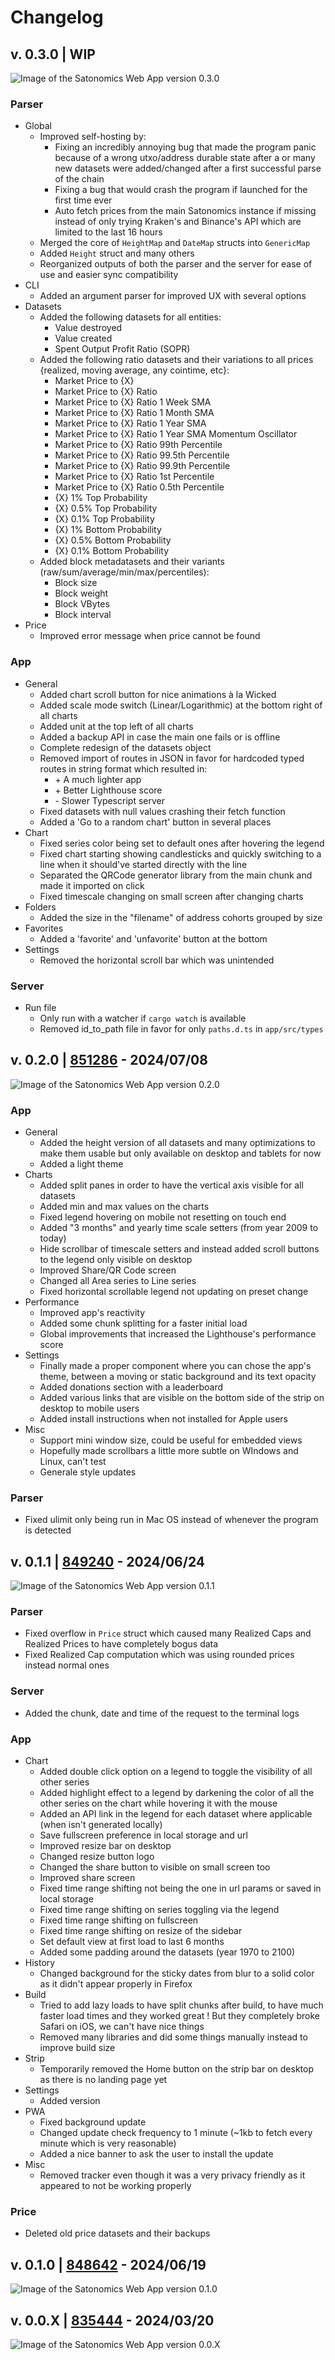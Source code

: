 # Changelog

## v. 0.3.0 | WIP

![Image of the Satonomics Web App version 0.3.0](./assets/v0.3.0.jpg)

### Parser

- Global
  - Improved self-hosting by:
    - Fixing an incredibly annoying bug that made the program panic because of a wrong utxo/address durable state after a or many new datasets were added/changed after a first successful parse of the chain
    - Fixing a bug that would crash the program if launched for the first time ever
    - Auto fetch prices from the main Satonomics instance if missing instead of only trying Kraken's and Binance's API which are limited to the last 16 hours
  - Merged the core of `HeightMap` and `DateMap` structs into `GenericMap`
  - Added `Height` struct and many others
  - Reorganized outputs of both the parser and the server for ease of use and easier sync compatibility
- CLI
  - Added an argument parser for improved UX with several options
- Datasets
  - Added the following datasets for all entities:
    - Value destroyed
    - Value created
    - Spent Output Profit Ratio (SOPR)
  - Added the following ratio datasets and their variations to all prices {realized, moving average, any cointime, etc}:
    - Market Price to {X}
    - Market Price to {X} Ratio
    - Market Price to {X} Ratio 1 Week SMA
    - Market Price to {X} Ratio 1 Month SMA
    - Market Price to {X} Ratio 1 Year SMA
    - Market Price to {X} Ratio 1 Year SMA Momentum Oscillator
    - Market Price to {X} Ratio 99th Percentile
    - Market Price to {X} Ratio 99.5th Percentile
    - Market Price to {X} Ratio 99.9th Percentile
    - Market Price to {X} Ratio 1st Percentile
    - Market Price to {X} Ratio 0.5th Percentile
    - {X} 1% Top Probability
    - {X} 0.5% Top Probability
    - {X} 0.1% Top Probability
    - {X} 1% Bottom Probability
    - {X} 0.5% Bottom Probability
    - {X} 0.1% Bottom Probability
  - Added block metadatasets and their variants (raw/sum/average/min/max/percentiles):
    - Block size
    - Block weight
    - Block VBytes
    - Block interval
- Price
  - Improved error message when price cannot be found

### App

- General
  - Added chart scroll button for nice animations à la Wicked
  - Added scale mode switch (Linear/Logarithmic) at the bottom right of all charts
  - Added unit at the top left of all charts
  - Added a backup API in case the main one fails or is offline
  - Complete redesign of the datasets object
  - Removed import of routes in JSON in favor for hardcoded typed routes in string format which resulted in:
    - \+ A much lighter app
    - \+ Better Lighthouse score
    - \- Slower Typescript server
  - Fixed datasets with null values crashing their fetch function
  - Added a 'Go to a random chart' button in several places
- Chart
  - Fixed series color being set to default ones after hovering the legend
  - Fixed chart starting showing candlesticks and quickly switching to a line when it should've started directly with the line
  - Separated the QRCode generator library from the main chunk and made it imported on click
  - Fixed timescale changing on small screen after changing charts
- Folders
  - Added the size in the "filename" of address cohorts grouped by size
- Favorites
  - Added a 'favorite' and 'unfavorite' button at the bottom
- Settings
  - Removed the horizontal scroll bar which was unintended

### Server

- Run file
  - Only run with a watcher if `cargo watch` is available
  - Removed id_to_path file in favor for only `paths.d.ts` in `app/src/types`

## v. 0.2.0 | [851286](https://mempool.space/block/0000000000000000000281ca7f1bf8c50702bfca168c7af1bdc67c977c1ac8ed) - 2024/07/08

![Image of the Satonomics Web App version 0.2.0](./assets/v0.2.0.jpg)

### App

- General
  - Added the height version of all datasets and many optimizations to make them usable but only available on desktop and tablets for now
  - Added a light theme
- Charts
  - Added split panes in order to have the vertical axis visible for all datasets
  - Added min and max values on the charts
  - Fixed legend hovering on mobile not resetting on touch end
  - Added "3 months" and yearly time scale setters (from year 2009 to today)
  - Hide scrollbar of timescale setters and instead added scroll buttons to the legend only visible on desktop
  - Improved Share/QR Code screen
  - Changed all Area series to Line series
  - Fixed horizontal scrollable legend not updating on preset change
- Performance
  - Improved app's reactivity
  - Added some chunk splitting for a faster initial load
  - Global improvements that increased the Lighthouse's performance score
- Settings
  - Finally made a proper component where you can chose the app's theme, between a moving or static background and its text opacity
  - Added donations section with a leaderboard
  - Added various links that are visible on the bottom side of the strip on desktop to mobile users
  - Added install instructions when not installed for Apple users
- Misc
  - Support mini window size, could be useful for embedded views
  - Hopefully made scrollbars a little more subtle on WIndows and Linux, can't test
  - Generale style updates

### Parser

- Fixed ulimit only being run in Mac OS instead of whenever the program is detected

## v. 0.1.1 | [849240](https://mempool.space/block/000000000000000000002b8653988655071c07bb5f7181c038f9326bc86db741) - 2024/06/24

![Image of the Satonomics Web App version 0.1.1](./assets/v0.1.1.jpg)

### Parser

- Fixed overflow in `Price` struct which caused many Realized Caps and Realized Prices to have completely bogus data
- Fixed Realized Cap computation which was using rounded prices instead normal ones

### Server

- Added the chunk, date and time of the request to the terminal logs

### App

- Chart
  - Added double click option on a legend to toggle the visibility of all other series
  - Added highlight effect to a legend by darkening the color of all the other series on the chart while hovering it with the mouse
  - Added an API link in the legend for each dataset where applicable (when isn't generated locally)
  - Save fullscreen preference in local storage and url
  - Improved resize bar on desktop
  - Changed resize button logo
  - Changed the share button to visible on small screen too
  - Improved share screen
  - Fixed time range shifting not being the one in url params or saved in local storage
  - Fixed time range shifting on series toggling via the legend
  - Fixed time range shifting on fullscreen
  - Fixed time range shifting on resize of the sidebar
  - Set default view at first load to last 6 months
  - Added some padding around the datasets (year 1970 to 2100)
- History
  - Changed background for the sticky dates from blur to a solid color as it didn't appear properly in Firefox
- Build
  - Tried to add lazy loads to have split chunks after build, to have much faster load times and they worked great ! But they completely broke Safari on iOS, we can't have nice things
  - Removed many libraries and did some things manually instead to improve build size
- Strip
  - Temporarily removed the Home button on the strip bar on desktop as there is no landing page yet
- Settings
  - Added version
- PWA
  - Fixed background update
  - Changed update check frequency to 1 minute (~1kb to fetch every minute which is very reasonable)
  - Added a nice banner to ask the user to install the update
- Misc
  - Removed tracker even though it was a very privacy friendly as it appeared to not be working properly

### Price

- Deleted old price datasets and their backups

## v. 0.1.0 | [848642](https://mempool.space/block/000000000000000000020be5761d70751252219a9557f55e91ecdfb86c4e026a) - 2024/06/19

![Image of the Satonomics Web App version 0.1.0](./assets/v0.1.0.jpg)

## v. 0.0.X | [835444](https://mempool.space/block/000000000000000000009f93907a0dd83c080d5585cc7ec82c076d45f6d7c872) - 2024/03/20

![Image of the Satonomics Web App version 0.0.X](./assets/v0.0.X.jpg)

